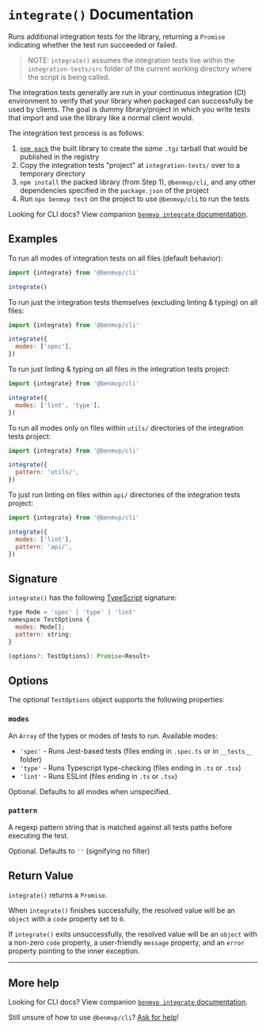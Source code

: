 # `integrate()` Documentation

Runs additional integration tests for the library, returning a `Promise` indicating whether the test run succeeded or failed.

> NOTE: `integrate()` assumes the integration tests live within the `integration-tests/src` folder of the current working directory where the script is being called.

The integration tests generally are run in your continuous integration (CI) environment to verify that your library when packaged can successfully be used by clients. The goal is dummy library/project in which you write tests that import and use the library like a normal client would.

The integration test process is as follows:

1. [`npm pack`](https://docs.npmjs.com/cli/pack.html) the built library to create the _same_ `.tgz` tarball that would be published in the registry
1. Copy the integration tests "project" at `integration-tests/` over to a temporary directory
1. `npm install` the packed library (from Step 1), `@benmvp/cli`, and any other dependencies specified in the `package.json` of the project
1. Run `npx benmvp test` on the project to use `@benmvp/cli` to run the tests

Looking for CLI docs? View companion [`benmvp integrate` documentation](../cli/integrate.md).

## Examples

To run all modes of integration tests on all files (default behavior):

```js
import {integrate} from '@benmvp/cli'

integrate()
```

To run just the integration tests themselves (excluding linting & typing) on all files:

```js
import {integrate} from '@benmvp/cli'

integrate({
  modes: ['spec'],
})
```

To run just linting & typing on all files in the integration tests project:

```js
import {integrate} from '@benmvp/cli'

integrate({
  modes: ['lint', 'type'],
})
```

To run all modes only on files within `utils/` directories of the integration tests project:

```js
import {integrate} from '@benmvp/cli'

integrate({
  pattern: 'utils/',
})
```

To just run linting on files within `api/` directories of the integration tests project:

```js
import {integrate} from '@benmvp/cli'

integrate({
  modes: ['lint'],
  pattern: 'api/',
})
```

## Signature

`integrate()` has the following [TypeScript](https://www.typescriptlang.org/) signature:

```js
type Mode = 'spec' | 'type' | 'lint'
namespace TestOptions {
  modes: Mode[];
  pattern: string;
}

(options?: TestOptions): Promise<Result>
```

## Options

The optional `TestOptions` object supports the following properties:

### `modes`

An `Array` of the types or modes of tests to run. Available modes:

- `'spec'` - Runs Jest-based tests (files ending in `.spec.ts` or in `__tests__` folder)
- `'type'` - Runs Typescript type-checking (files ending in `.ts` or `.tsx`)
- `'lint'` - Runs ESLint (files ending in `.ts` or `.tsx`)

Optional. Defaults to all modes when unspecified. 

### `pattern`

A regexp pattern string that is matched against all tests paths before executing the test.

Optional. Defaults to `''` (signifying no filter)

## Return Value

`integrate()` returns a `Promise`.

When `integrate()` finishes successfully, the resolved value will be an `object` with a `code` property set to `0`.

If `integrate()` exits unsuccessfully, the resolved value will be an `object` with a non-zero `code` property, a user-friendly `message` property, and an `error` property pointing to the inner exception.

---

## More help

Looking for CLI docs? View companion [`benmvp integrate` documentation](../cli/integrate.md).

Still unsure of how to use `@benmvp/cli`? [Ask for help](https://github.com/benmvp/benmvp-cli/issues)!
